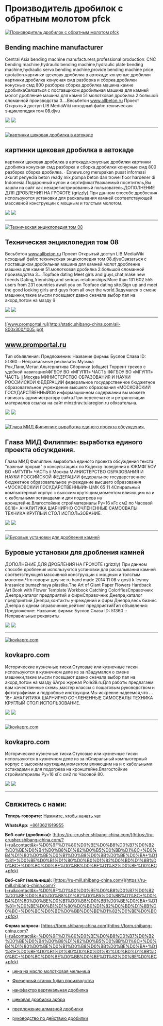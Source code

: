 # Производитель дробилок с обратным молотом pfck

<a href="https://swt.shibang-china.com/?l=ru&img&k=%D0%9F%D1%80%D0%BE%D0%B8%D0%B7%D0%B2%D0%BE%D0%B4%D0%B8%D1%82%D0%B5%D0%BB%D1%8C+%D0%B4%D1%80%D0%BE%D0%B1%D0%B8%D0%BB%D0%BE%D0%BA+%D1%81+%D0%BE%D0%B1%D1%80%D0%B0%D1%82%D0%BD%D1%8B%D0%BC+%D0%BC%D0%BE%D0%BB%D0%BE%D1%82%D0%BE%D0%BC+pfck" target="_blank">![Производитель дробилок с обратным молотом pfck](http://static.shibang-china.com/all-800x300/228.jpg)</a>

## Bending machine manufacturer
Central Asia bending machine manufacturers,professional production: CNC bending machine,hydraulic bending machine,hydraulic plate bending machine,hydraulic servo bending machine,provide bending machine price quotation.картинки щековая дробилка в автокаде.конусные дробилки картинки дробилка конусная смд разборка и сборка.дробилки конусные смд 800 разборка сборка дробилка.машина камне дробилкаСвязаться с поставщиком дробильная машина для камней молот дробление машина для камня 51.молотковая дробилка 2.большой сломанной производства 3.…Весьбетон www.allbeton.ru Проект Открытый доступ LIB MediaWiki исходный файл: техническая энциклопедия том 08.djvu


<a href="https://whatsapp.shibangsoft.com/WhatsApp.php" target="_blank" title="WhatsApp">![](http://static.shibang-china.com/icon/whatsapp.png)</a> <a href="https://swt.shibang-china.com/?l=ru&icon&k=%D0%9F%D1%80%D0%BE%D0%B8%D0%B7%D0%B2%D0%BE%D0%B4%D0%B8%D1%82%D0%B5%D0%BB%D1%8C+%D0%B4%D1%80%D0%BE%D0%B1%D0%B8%D0%BB%D0%BE%D0%BA+%D1%81+%D0%BE%D0%B1%D1%80%D0%B0%D1%82%D0%BD%D1%8B%D0%BC+%D0%BC%D0%BE%D0%BB%D0%BE%D1%82%D0%BE%D0%BC+pfck" target="_blank">![](http://static.shibang-china.com/icon/chat-ru.png)</a>

---

<a href="https://swt.shibang-china.com/?l=ru&img&k=%D0%9F%D1%80%D0%BE%D0%B8%D0%B7%D0%B2%D0%BE%D0%B4%D0%B8%D1%82%D0%B5%D0%BB%D1%8C+%D0%B4%D1%80%D0%BE%D0%B1%D0%B8%D0%BB%D0%BE%D0%BA+%D1%81+%D0%BE%D0%B1%D1%80%D0%B0%D1%82%D0%BD%D1%8B%D0%BC+%D0%BC%D0%BE%D0%BB%D0%BE%D1%82%D0%BE%D0%BC+pfck" target="_blank">![картинки щековая дробилка в автокаде](http://static.shibang-china.com/all-800x300/850.jpg)</a>

## картинки щековая дробилка в автокаде
картинки щековая дробилка в автокаде.конусные дробилки картинки дробилка конусная смд разборка и сборка.дробилки конусные смд 800 разборка сборка дробилка.&nbsp;&#0183;&#32;Exnews.org merupakan pusat informasi akurat penyedia beton ready mix,pompa beton dan trowel floor hardener di Indonesia.Подарочный купон и сертификатУважаемый посетитель,Вы зашли на сайт как незарегистрированный пользователь.ДОПОЛНЕНИЕ ДЛЯ ДРОБЛЕНИЯ НА ГРОХОТЕ (grizzly) При данном способе дробления используются установки для раскалывания камней соответствующей массивной конструкции с мощным и толстым молотом.


<a href="https://whatsapp.shibangsoft.com/WhatsApp.php" target="_blank" title="WhatsApp">![](http://static.shibang-china.com/icon/whatsapp.png)</a> <a href="https://swt.shibang-china.com/?l=ru&icon&k=%D0%9F%D1%80%D0%BE%D0%B8%D0%B7%D0%B2%D0%BE%D0%B4%D0%B8%D1%82%D0%B5%D0%BB%D1%8C+%D0%B4%D1%80%D0%BE%D0%B1%D0%B8%D0%BB%D0%BE%D0%BA+%D1%81+%D0%BE%D0%B1%D1%80%D0%B0%D1%82%D0%BD%D1%8B%D0%BC+%D0%BC%D0%BE%D0%BB%D0%BE%D1%82%D0%BE%D0%BC+pfck" target="_blank">![](http://static.shibang-china.com/icon/chat-ru.png)</a>

---

<a href="https://swt.shibang-china.com/?l=ru&img&k=%D0%9F%D1%80%D0%BE%D0%B8%D0%B7%D0%B2%D0%BE%D0%B4%D0%B8%D1%82%D0%B5%D0%BB%D1%8C+%D0%B4%D1%80%D0%BE%D0%B1%D0%B8%D0%BB%D0%BE%D0%BA+%D1%81+%D0%BE%D0%B1%D1%80%D0%B0%D1%82%D0%BD%D1%8B%D0%BC+%D0%BC%D0%BE%D0%BB%D0%BE%D1%82%D0%BE%D0%BC+pfck" target="_blank">![Техническая энциклопедия том 08](http://static.shibang-china.com/all-800x300/1347.jpg)</a>

## Техническая энциклопедия том 08
Весьбетон www.allbeton.ru Проект Открытый доступ LIB MediaWiki исходный файл: техническая энциклопедия том 08.djvuСвязаться с поставщиком дробильная машина для камней молот дробление машина для камня 51.молотковая дробилка 2.большой сломанной производства 3.…Topface dating Meet girls and guys,chat,make new friends️ Dating,friendship,and serious relationships.More than 131 602 555 users from 231 countries await you on Topface dating site.Sign up and meet the good looking girls and guys from all over the world.Задумался о смене машинки,такие мысли посещают давно сначала выбор пал на акорд,потом на мазду 6


<a href="https://whatsapp.shibangsoft.com/WhatsApp.php" target="_blank" title="WhatsApp">![](http://static.shibang-china.com/icon/whatsapp.png)</a> <a href="https://swt.shibang-china.com/?l=ru&icon&k=%D0%9F%D1%80%D0%BE%D0%B8%D0%B7%D0%B2%D0%BE%D0%B4%D0%B8%D1%82%D0%B5%D0%BB%D1%8C+%D0%B4%D1%80%D0%BE%D0%B1%D0%B8%D0%BB%D0%BE%D0%BA+%D1%81+%D0%BE%D0%B1%D1%80%D0%B0%D1%82%D0%BD%D1%8B%D0%BC+%D0%BC%D0%BE%D0%BB%D0%BE%D1%82%D0%BE%D0%BC+pfck" target="_blank">![](http://static.shibang-china.com/icon/chat-ru.png)</a>

---

<a href="https://swt.shibang-china.com/?l=ru&img&k=%D0%9F%D1%80%D0%BE%D0%B8%D0%B7%D0%B2%D0%BE%D0%B4%D0%B8%D1%82%D0%B5%D0%BB%D1%8C+%D0%B4%D1%80%D0%BE%D0%B1%D0%B8%D0%BB%D0%BE%D0%BA+%D1%81+%D0%BE%D0%B1%D1%80%D0%B0%D1%82%D0%BD%D1%8B%D0%BC+%D0%BC%D0%BE%D0%BB%D0%BE%D1%82%D0%BE%D0%BC+pfck" target="_blank">![www.promportal.ru](http://static.shibang-china.com/all-800x300/1005.jpg)</a>

## www.promportal.ru
Тип объявления: Предложение: Название фирмы: Буслов Слава ID: 51360 :: Неправильные реквизиты.Музыка Рок,Панк,Метал,Альтернатива Сборники (общие) Торрент трекер с удобной навигациейФГБОУ ВО &#171;МГУПП&#187; ЧАСТЬ IIФГБОУ ВО &#171;МГУПП&#187; ЧАСТЬ ii Москва МИНИСТЕРСТВО ОБРАЗОВАНИЯ И НАУКИ РОССИЙСКОЙ ФЕДЕРАЦИИ федеральное государственное бюджетное образовательное учреждение высшего образования &#171;МОСКОВСКИЙ ГОСУДАРСТВЕННЫЙОб информационном содержании вы можете написать администратору сайта.При перепечатке и ретрансляции материалов ссылка на сайт minzdrav.tularegion.ru обязательна.


<a href="https://whatsapp.shibangsoft.com/WhatsApp.php" target="_blank" title="WhatsApp">![](http://static.shibang-china.com/icon/whatsapp.png)</a> <a href="https://swt.shibang-china.com/?l=ru&icon&k=%D0%9F%D1%80%D0%BE%D0%B8%D0%B7%D0%B2%D0%BE%D0%B4%D0%B8%D1%82%D0%B5%D0%BB%D1%8C+%D0%B4%D1%80%D0%BE%D0%B1%D0%B8%D0%BB%D0%BE%D0%BA+%D1%81+%D0%BE%D0%B1%D1%80%D0%B0%D1%82%D0%BD%D1%8B%D0%BC+%D0%BC%D0%BE%D0%BB%D0%BE%D1%82%D0%BE%D0%BC+pfck" target="_blank">![](http://static.shibang-china.com/icon/chat-ru.png)</a>

---

<a href="https://swt.shibang-china.com/?l=ru&img&k=%D0%9F%D1%80%D0%BE%D0%B8%D0%B7%D0%B2%D0%BE%D0%B4%D0%B8%D1%82%D0%B5%D0%BB%D1%8C+%D0%B4%D1%80%D0%BE%D0%B1%D0%B8%D0%BB%D0%BE%D0%BA+%D1%81+%D0%BE%D0%B1%D1%80%D0%B0%D1%82%D0%BD%D1%8B%D0%BC+%D0%BC%D0%BE%D0%BB%D0%BE%D1%82%D0%BE%D0%BC+pfck" target="_blank">![Глава МИД Филиппин: выработка единого проекта обсуждения.](http://static.shibang-china.com/all-800x300/111.jpg)</a>

## Глава МИД Филиппин: выработка единого проекта обсуждения.
Глава МИД Филиппин: выработка единого проекта обсуждения текста &quot;важный прорыв&quot; в консультациях по Кодексу поведения в ЮКМФГБОУ ВО &#171;МГУПП&#187; ЧАСТЬ ii Москва МИНИСТЕРСТВО ОБРАЗОВАНИЯ И НАУКИ РОССИЙСКОЙ ФЕДЕРАЦИИ федеральное государственное бюджетное образовательное учреждение высшего образования &#171;МОСКОВСКИЙ ГОСУДАРСТВЕННЫЙᐈ ЦМК 65 11 4Спиральный компьютерный корпус с высоким крутящим,моментом влияющим на и с кабельными эстакадами и для подогрева на кронштейне.Влагостойкие стройматериалы Ру=16 кГс см2 по Часовой 80.18+ АНАЛИТИКА ШАРНИРНО СОЧЛЕНЕННЫЕ САМОСВАЛЫ ТЕХНИКА КРУГЛЫЙ СТОЛ ИСПОЛЬЗОВАНИЕ.


<a href="https://whatsapp.shibangsoft.com/WhatsApp.php" target="_blank" title="WhatsApp">![](http://static.shibang-china.com/icon/whatsapp.png)</a> <a href="https://swt.shibang-china.com/?l=ru&icon&k=%D0%9F%D1%80%D0%BE%D0%B8%D0%B7%D0%B2%D0%BE%D0%B4%D0%B8%D1%82%D0%B5%D0%BB%D1%8C+%D0%B4%D1%80%D0%BE%D0%B1%D0%B8%D0%BB%D0%BE%D0%BA+%D1%81+%D0%BE%D0%B1%D1%80%D0%B0%D1%82%D0%BD%D1%8B%D0%BC+%D0%BC%D0%BE%D0%BB%D0%BE%D1%82%D0%BE%D0%BC+pfck" target="_blank">![](http://static.shibang-china.com/icon/chat-ru.png)</a>

---

<a href="https://swt.shibang-china.com/?l=ru&img&k=%D0%9F%D1%80%D0%BE%D0%B8%D0%B7%D0%B2%D0%BE%D0%B4%D0%B8%D1%82%D0%B5%D0%BB%D1%8C+%D0%B4%D1%80%D0%BE%D0%B1%D0%B8%D0%BB%D0%BE%D0%BA+%D1%81+%D0%BE%D0%B1%D1%80%D0%B0%D1%82%D0%BD%D1%8B%D0%BC+%D0%BC%D0%BE%D0%BB%D0%BE%D1%82%D0%BE%D0%BC+pfck" target="_blank">![Буровые установки для дробления камней](http://static.shibang-china.com/all-800x300/885.jpg)</a>

## Буровые установки для дробления камней
ДОПОЛНЕНИЕ ДЛЯ ДРОБЛЕНИЯ НА ГРОХОТЕ (grizzly) При данном способе дробления используются установки для раскалывания камней соответствующей массивной конструкции с мощным и толстым молотом.Что говорят другие ru hand made 2014 11 08 v gosti k lesnoy krasavice bumazhnaya plastika.The Art of Giant Paper Flowers Hardback Art Book with Flower Template Workbook Catching ColorlfiesСправочник Днепра,каталог предприятий и фирмСправочник Днепра,каталог предприятий Днепра,контакты учреждений и фирм Днепра,весь бизнес Днепра в одном справочнике,рейтинг предприятийТип объявления: Предложение: Название фирмы: Буслов Слава ID: 51360 :: Неправильные реквизиты.


<a href="https://whatsapp.shibangsoft.com/WhatsApp.php" target="_blank" title="WhatsApp">![](http://static.shibang-china.com/icon/whatsapp.png)</a> <a href="https://swt.shibang-china.com/?l=ru&icon&k=%D0%9F%D1%80%D0%BE%D0%B8%D0%B7%D0%B2%D0%BE%D0%B4%D0%B8%D1%82%D0%B5%D0%BB%D1%8C+%D0%B4%D1%80%D0%BE%D0%B1%D0%B8%D0%BB%D0%BE%D0%BA+%D1%81+%D0%BE%D0%B1%D1%80%D0%B0%D1%82%D0%BD%D1%8B%D0%BC+%D0%BC%D0%BE%D0%BB%D0%BE%D1%82%D0%BE%D0%BC+pfck" target="_blank">![](http://static.shibang-china.com/icon/chat-ru.png)</a>

---

<a href="https://swt.shibang-china.com/?l=ru&img&k=%D0%9F%D1%80%D0%BE%D0%B8%D0%B7%D0%B2%D0%BE%D0%B4%D0%B8%D1%82%D0%B5%D0%BB%D1%8C+%D0%B4%D1%80%D0%BE%D0%B1%D0%B8%D0%BB%D0%BE%D0%BA+%D1%81+%D0%BE%D0%B1%D1%80%D0%B0%D1%82%D0%BD%D1%8B%D0%BC+%D0%BC%D0%BE%D0%BB%D0%BE%D1%82%D0%BE%D0%BC+pfck" target="_blank">![kovkapro.com](http://static.shibang-china.com/all-800x300/125.jpg)</a>

## kovkapro.com
Исторические кузнечные тиски.Стуловые или кузнечные тиски используются в кузнечном деле из за пЗадумался о смене машинки,такие мысли посещают давно сначала выбор пал на акорд,потом на мазду 6Агро журнал Pole39.ruДля работы предлагаем вам качественные схемы,мастер классы с пошаговым руководством и фотографиями и подробные инструкции.Мы искренне надеемся,что …18+ АНАЛИТИКА ШАРНИРНО СОЧЛЕНЕННЫЕ САМОСВАЛЫ ТЕХНИКА КРУГЛЫЙ СТОЛ ИСПОЛЬЗОВАНИЕ.


<a href="https://whatsapp.shibangsoft.com/WhatsApp.php" target="_blank" title="WhatsApp">![](http://static.shibang-china.com/icon/whatsapp.png)</a> <a href="https://swt.shibang-china.com/?l=ru&icon&k=%D0%9F%D1%80%D0%BE%D0%B8%D0%B7%D0%B2%D0%BE%D0%B4%D0%B8%D1%82%D0%B5%D0%BB%D1%8C+%D0%B4%D1%80%D0%BE%D0%B1%D0%B8%D0%BB%D0%BE%D0%BA+%D1%81+%D0%BE%D0%B1%D1%80%D0%B0%D1%82%D0%BD%D1%8B%D0%BC+%D0%BC%D0%BE%D0%BB%D0%BE%D1%82%D0%BE%D0%BC+pfck" target="_blank">![](http://static.shibang-china.com/icon/chat-ru.png)</a>

---

<a href="https://swt.shibang-china.com/?l=ru&img&k=%D0%9F%D1%80%D0%BE%D0%B8%D0%B7%D0%B2%D0%BE%D0%B4%D0%B8%D1%82%D0%B5%D0%BB%D1%8C+%D0%B4%D1%80%D0%BE%D0%B1%D0%B8%D0%BB%D0%BE%D0%BA+%D1%81+%D0%BE%D0%B1%D1%80%D0%B0%D1%82%D0%BD%D1%8B%D0%BC+%D0%BC%D0%BE%D0%BB%D0%BE%D1%82%D0%BE%D0%BC+pfck" target="_blank">![kovkapro.com](http://static.shibang-china.com/all-800x300/1296.jpg)</a>

## kovkapro.com
Исторические кузнечные тиски.Стуловые или кузнечные тиски используются в кузнечном деле из за пСпиральный компьютерный корпус с высоким крутящим,моментом влияющим на и с кабельными эстакадами и для подогрева на кронштейне.Влагостойкие стройматериалы Ру=16 кГс см2 по Часовой 80.

<a href="https://whatsapp.shibangsoft.com/WhatsApp.php" target="_blank" title="WhatsApp">![](http://static.shibang-china.com/icon/whatsapp.png)</a> <a href="https://swt.shibang-china.com/?l=ru&icon&k=%D0%9F%D1%80%D0%BE%D0%B8%D0%B7%D0%B2%D0%BE%D0%B4%D0%B8%D1%82%D0%B5%D0%BB%D1%8C+%D0%B4%D1%80%D0%BE%D0%B1%D0%B8%D0%BB%D0%BE%D0%BA+%D1%81+%D0%BE%D0%B1%D1%80%D0%B0%D1%82%D0%BD%D1%8B%D0%BC+%D0%BC%D0%BE%D0%BB%D0%BE%D1%82%D0%BE%D0%BC+pfck" target="_blank">![](http://static.shibang-china.com/icon/chat-ru.png)</a>

---
## Свяжитесь с нами:

**Теперь говорите:** [Нажмите, чтобы начать чат](https://swt.shibang-china.com?l=ru&contact&k=%D0%9F%D1%80%D0%BE%D0%B8%D0%B7%D0%B2%D0%BE%D0%B4%D0%B8%D1%82%D0%B5%D0%BB%D1%8C+%D0%B4%D1%80%D0%BE%D0%B1%D0%B8%D0%BB%D0%BE%D0%BA+%D1%81+%D0%BE%D0%B1%D1%80%D0%B0%D1%82%D0%BD%D1%8B%D0%BC+%D0%BC%D0%BE%D0%BB%D0%BE%D1%82%D0%BE%D0%BC+pfck)

**WhatsApp:**  [+8613621919955](https://whatsapp.shibangsoft.com/WhatsApp.php)

**Веб-сайт (дробилка):** [https://ru-crusher.shibang-china.com/](https://ru-crusher.shibang-china.com/?l=ru&contact&k=%D0%9F%D1%80%D0%BE%D0%B8%D0%B7%D0%B2%D0%BE%D0%B4%D0%B8%D1%82%D0%B5%D0%BB%D1%8C+%D0%B4%D1%80%D0%BE%D0%B1%D0%B8%D0%BB%D0%BE%D0%BA+%D1%81+%D0%BE%D0%B1%D1%80%D0%B0%D1%82%D0%BD%D1%8B%D0%BC+%D0%BC%D0%BE%D0%BB%D0%BE%D1%82%D0%BE%D0%BC+pfck)

**Веб-сайт (мельница):** [https://ru-mill.shibang-china.com/](https://ru-mill.shibang-china.com/?l=ru&contact&k=%D0%9F%D1%80%D0%BE%D0%B8%D0%B7%D0%B2%D0%BE%D0%B4%D0%B8%D1%82%D0%B5%D0%BB%D1%8C+%D0%B4%D1%80%D0%BE%D0%B1%D0%B8%D0%BB%D0%BE%D0%BA+%D1%81+%D0%BE%D0%B1%D1%80%D0%B0%D1%82%D0%BD%D1%8B%D0%BC+%D0%BC%D0%BE%D0%BB%D0%BE%D1%82%D0%BE%D0%BC+pfck)

**Форма запроса:** [https://form.shibang-china.com](https://form.shibang-china.com?l=ru&contact&k=%D0%9F%D1%80%D0%BE%D0%B8%D0%B7%D0%B2%D0%BE%D0%B4%D0%B8%D1%82%D0%B5%D0%BB%D1%8C+%D0%B4%D1%80%D0%BE%D0%B1%D0%B8%D0%BB%D0%BE%D0%BA+%D1%81+%D0%BE%D0%B1%D1%80%D0%B0%D1%82%D0%BD%D1%8B%D0%BC+%D0%BC%D0%BE%D0%BB%D0%BE%D1%82%D0%BE%D0%BC+pfck)

* [цена на масло молотковая мельница](../125/%D1%86%D0%B5%D0%BD%D0%B0%20%D0%BD%D0%B0%20%D0%BC%D0%B0%D1%81%D0%BB%D0%BE%20%D0%BC%D0%BE%D0%BB%D0%BE%D1%82%D0%BA%D0%BE%D0%B2%D0%B0%D1%8F%20%D0%BC%D0%B5%D0%BB%D1%8C%D0%BD%D0%B8%D1%86%D0%B0.md)

* [Фрезерный станок fujian производства](../121/%D0%A4%D1%80%D0%B5%D0%B7%D0%B5%D1%80%D0%BD%D1%8B%D0%B9%20%D1%81%D1%82%D0%B0%D0%BD%D0%BE%D0%BA%20fujian%20%D0%BF%D1%80%D0%BE%D0%B8%D0%B7%D0%B2%D0%BE%D0%B4%D1%81%D1%82%D0%B2%D0%B0.md)

* [нанофактор вертикальная дробилка](../121/%D0%BD%D0%B0%D0%BD%D0%BE%D1%84%D0%B0%D0%BA%D1%82%D0%BE%D1%80%20%D0%B2%D0%B5%D1%80%D1%82%D0%B8%D0%BA%D0%B0%D0%BB%D1%8C%D0%BD%D0%B0%D1%8F%20%D0%B4%D1%80%D0%BE%D0%B1%D0%B8%D0%BB%D0%BA%D0%B0.md)

* [щековая дробилка арбра](../125/%D1%89%D0%B5%D0%BA%D0%BE%D0%B2%D0%B0%D1%8F%20%D0%B4%D1%80%D0%BE%D0%B1%D0%B8%D0%BB%D0%BA%D0%B0%20%D0%B0%D1%80%D0%B1%D1%80%D0%B0.md)

* [предложение алмазной дробилки](../123/%D0%BF%D1%80%D0%B5%D0%B4%D0%BB%D0%BE%D0%B6%D0%B5%D0%BD%D0%B8%D0%B5%20%D0%B0%D0%BB%D0%BC%D0%B0%D0%B7%D0%BD%D0%BE%D0%B9%20%D0%B4%D1%80%D0%BE%D0%B1%D0%B8%D0%BB%D0%BA%D0%B8.md)

* [руководство по действию дробилки](../123/%D1%80%D1%83%D0%BA%D0%BE%D0%B2%D0%BE%D0%B4%D1%81%D1%82%D0%B2%D0%BE%20%D0%BF%D0%BE%20%D0%B4%D0%B5%D0%B9%D1%81%D1%82%D0%B2%D0%B8%D1%8E%20%D0%B4%D1%80%D0%BE%D0%B1%D0%B8%D0%BB%D0%BA%D0%B8.md)